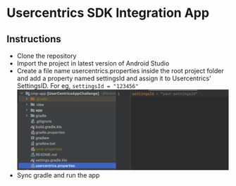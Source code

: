 
# Usercentrics SDK Integration App


## Instructions

 - Clone the repository
 - Import the project in latest version of Android Studio
 - Create a file name usercentrics.properties inside the root project folder and add a property named settingsId and assign it to Usercentrics' SettingsID. For eg,  `settingsId = "123456"`   
 ![Add settingsId to usercentric.properties](https://github.com/yemyatthu1990/cmp-app/blob/main/add-settingsId.png?raw=true)
 - Sync gradle  and run the app

